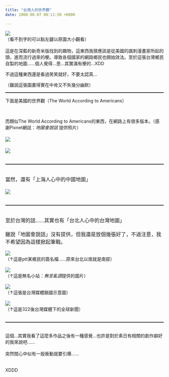 ```yaml
---
title: "台灣人的世界觀"
date: 2008-06-07 00:11:50 +0800

---
```

<a href="http://9.blog.xuite.net/9/a/8/f/10971305/blog_112520/txt/17268805/0.jpg">![](/images/slum-area/176_0.jpg)</a><br />（看不到字的可以點左鍵以原圖大小觀看）<br /><br />這是在深藍的新奇米版找到的趣物，這東西我猜應該是從美國的諷刺漫畫家所起的頭，進而流行過來的梗。導致各個國家的網路鄉民也開始效法。至於這張台灣鄉民自製的地圖......個人覺得...恩...其實滿有梗的...XDD<br /><p style="TEXT-ALIGN: left">不過這種東西還是看過笑笑就好，不要太認真...</p><p style="TEXT-ALIGN: left">（雖說這張圖畫得實在中肯又不失幾分幽默）</p><hr style="WIDTH: 100%; HEIGHT: 2px" /><p style="TEXT-ALIGN: left">下面是美國的世界觀（The World According to Americans）<br /></p><p style="TEXT-ALIGN: left"><a href="http://www.passionateamerica.com/pictures/american-world-800x560.jpg" target="_blank"></a><br /></p>而類似The World According to Americans的東西，在網路上有很多版本。（感謝Pixnet網誌：<span style="FONT-STYLE: italic">地圖會說話</span> 提供照片）<font size="3"><br /><br /><a href="http://whodunit.hp.infoseek.co.jp/diary_img/TheWorldAccordingToBush_large.jpg" target="_blank">![](/images/slum-area/177_TheWorldAccordingToBush_large.jpg)</a><br /><br /><a href="http://strangemaps.files.wordpress.com/2006/11/800px-reagan-digitised-poster.JPG" target="_blank">![](/images/slum-area/178_800px-reagan-digitised-poster.JPG)</a><br /><br /></font><hr style="WIDTH: 100%; HEIGHT: 2px" /><font size="3"><br />當然，還有「上海人心中的中國地圖」<br /><br /><a href="http://photo1.bababian.com/upload11/20080429/4A91BC08C6C0BE45E45B2F8311AA9F12.jpg" target="_blank">![](/images/slum-area/179_4A91BC08C6C0BE45E45B2F8311AA9F12.jpg)</a><br /><br /></font><hr style="WIDTH: 100%; HEIGHT: 2px" /><font size="3"><br />至於台灣的話......其實也有「台北人心中的台灣地圖」<br /><br />雖說「地圖會說話」沒有提供，但我還是放個幾張好了，不過注意，我不希望因為這樣掀起筆戰。</font><br /><br />![](/images/slum-area/180_6.gif)<br />（↑這是ptt某鄉民的簽名檔......原來台北以南就是南部）<br /><br />![](/images/slum-area/181_7.gif)<br />（↑這是無名小站：<span style="FONT-STYLE: italic">無言亂語</span>提供的圖片）<br /><br />![](/images/slum-area/182_8.gif)<br />（↑這張是台灣媒體鎖國示意圖）<br /><br />![](/images/slum-area/183_9.gif)<br />（↑這是322後台灣媒體下的全球新聞）<br /><br /><hr style="WIDTH: 100%; HEIGHT: 2px" /><br />這個...其實我看了這麼多作品之後有一種感覺...也許是對於素日有相關的創作癖好的我來說吧......<br /><br />突然間心中似有一股衝動就要引爆......<br /><br /><br />XDDD<br />
